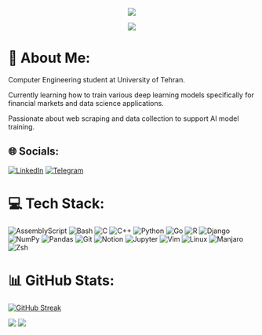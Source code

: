 <p align="center">
  <a href="https://github.com/Lanzik">
      <img src="https://readme-typing-svg.demolab.com/?lines=Farhad Lanzik&font=Fira%20Code&center=true&width=440&height=45&color=40d200&vCenter=true&pause=1000&size=22" />
    </a>
</p>

<p align="center">
  <!-- Typing SVG by DenverCoder1 - https://github.com/DenverCoder1/readme-typing-svg -->
  <a href="https://github.com/DenverCoder1/readme-typing-svg">
    <img src="https://readme-typing-svg.demolab.com/?lines=%20AI%20%20%20Developer;4%2B%20years%20of%20coding%20experience;Always%20learning%20new%20things&font=Fira%20Code&center=true&width=440&height=45&color=00d254&vCenter=true&pause=1000&size=22" /></a>
</p>

# 💫 About Me:
Computer Engineering student at University of Tehran.

Currently learning how to train various deep learning models specifically for financial markets and data science applications.

Passionate about web scraping and data collection to support AI model training. 

## 🌐 Socials:
[![LinkedIn](https://custom-icon-badges.demolab.com/badge/LinkedIn-0A66C2?logo=linkedin-white&logoColor=fff)](https://www.linkedin.com/in/farhad-ghanbari-98224524a/) [![Telegram](https://img.shields.io/badge/Telegram-2CA5E0?logo=telegram&logoColor=white)](https://www.t.me/Farhaaaadam/)

# 💻 Tech Stack:
![AssemblyScript](https://img.shields.io/badge/assembly%20script-%23000000.svg?style=for-the-badge&logo=assemblyscript&logoColor=white) ![Bash](https://img.shields.io/badge/Bash-4EAA25?style=for-the-badge&logo=gnubash&logoColor=fff) ![C](https://img.shields.io/badge/c-%2300599C.svg?style=for-the-badge&logo=c&logoColor=white) ![C++](https://img.shields.io/badge/c++-%2300599C.svg?style=for-the-badge&logo=c%2B%2B&logoColor=white) ![Python](https://img.shields.io/badge/python-3670A0?style=for-the-badge&logo=python&logoColor=ffdd54) ![Go](https://img.shields.io/badge/Go-%2300ADD8.svg?style=for-the-badge&logo=go&logoColor=white) ![R](https://img.shields.io/badge/r-%23276DC3.svg?style=for-the-badge&logo=r&logoColor=white)  ![Django](https://img.shields.io/badge/Django-%23092E20.svg?style=for-the-badge&logo=django&logoColor=white)  ![NumPy](https://img.shields.io/badge/numpy-%23013243.svg?style=for-the-badge&logo=numpy&logoColor=white)  ![Pandas](https://img.shields.io/badge/pandas-%23150458.svg?style=for-the-badge&logo=pandas&logoColor=white) ![Git](https://img.shields.io/badge/git-%23F05033.svg?style=for-the-badge&logo=git&logoColor=white) ![Notion](https://img.shields.io/badge/Notion-%23000000.svg?style=for-the-badge&logo=notion&logoColor=white)  ![Jupyter](https://img.shields.io/badge/Jupyter-%23F37626.svg?style=for-the-badge&logo=Jupyter&logoColor=white) ![Vim](https://img.shields.io/badge/Vim-%2311AB00.svg?style=for-the-badge&logo=vim&logoColor=white) ![Linux](https://img.shields.io/badge/Linux-FCC624?style=for-the-badge&logo=linux&logoColor=black) ![Manjaro](https://img.shields.io/badge/Manjaro-35BF5C?style=for-the-badge&logo=manjaro&logoColor=fff) ![Zsh](https://img.shields.io/badge/Zsh-F15A24?style=for-the-badge&logo=zsh&logoColor=fff)

# 📊 GitHub Stats:
<a href="https://git.io/streak-stats"><img src="https://github-readme-streak-stats.herokuapp.com?user=Lanzik&theme=dracula&hide_border=true&mode=weekly" alt="GitHub Streak" /></a>

![](https://github-readme-stats.vercel.app/api?username=Lanzik&theme=dark&hide_border=true&include_all_commits=true&count_private=true)
![](https://github-readme-stats.vercel.app/api/top-langs/?username=Lanzik&theme=dark&hide_border=true&include_all_commits=true&count_private=true&layout=compact)
